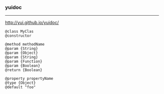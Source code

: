 ### yuidoc
---
http://yui.github.io/yuidoc/

```
@class MyClas
@constructor
```

```
@method methodName
@param {String}
@param {Object}
@param {String}
@param {Function}
@param {Boolean}
@return {Boolean}
```

```
@property propertyName
@type {Object}
@default "foo"
```


